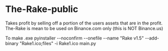 # The-Rake-public

Takes profit by selling off a portion of the users assets that are in the profit.
The-Rake is mean to be used on Binance.com only (this is NOT Binance.us)


To make .exe
  pyinstaller --noconfirm --onefile --name "Rake v1.5" --add-binary "Rake1.ico;files" -i Rake1.ico main.py
